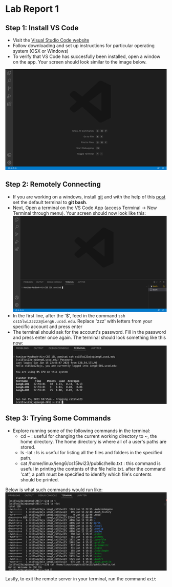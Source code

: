 # Lab Report 1

## Step 1: Install VS Code

- Visit the [Visual Studio Code website](https://code.visualstudio.com)
- Follow downloading and set up instructions for particular operating system (OSX or Windows)
- To verify that VS Code has succesfully been installed, open a window on the app. Your screen should look similar to the image below. 

![Image](VSCodeInstall.jpg)

## Step 2: Remotely Connecting

- If you are working on a windows, install [git](https://gitforwindows.org) and with the help of this [post](https://stackoverflow.com/questions/42606837/how-do-i-use-bash-on-windows-from-the-visual-studio-code-integrated-terminal/50527994#50527994) set the default terminal to **git bash**.
- Next, Open a terminal on the VS Code App (access Terminal → New Terminal through menu). Your screen should now look like this:
![Image](VSCodeTerminal.jpg)
- In the first line, after the '$', feed in the command `ssh cs15lwi23zzz@ieng6.ucsd.edu`. Replace 'zzz' with letters from your specific account and press enter 
- The terminal should ask for the account's password. Fill in the password and press enter once again.
The terminal should look something like this now:
![Image](VSCodeAfterPass.jpg)

## Step 3: Trying Some Commands

- Explore running some of the following commands in the terminal:
  - cd ~ : useful for changing the current working directory to ~, the home directory. The home directory is where all of a user's paths are stored.
  - ls -lat : ls is useful for listing all the files and folders in the specified path. 
  - cat /home/linux/ieng6/cs15lwi23/public/hello.txt : this command is useful in printing the contents of the file hello.txt. after the command 'cat', a path must be specified to identify which file's contents should be printed.
 

Below is what such commands would run like:
![Image](TryingCommands.jpg) 
 
 
 
 Lastly, to exit the remote server in your terminal, run the command `exit`

